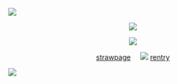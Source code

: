 ![](https://64.media.tumblr.com/4655fe811a628e6725e5b8b0b8ad2c23/686fb8d9a3aaf7f1-00/s1280x1920/4df2a36b4444847845203b24ba8c933cae937cc7.pnj)
<p align="center"
 
 ![](https://komarev.com/ghpvc/?username=twohundredshots&color=713535&label=)
<p align="center"
 
![](https://64.media.tumblr.com/13140e488667b2a0609ede12a7a1687e/686fb8d9a3aaf7f1-56/s640x960/dd04a7b32fbedf777b0f5f3b4ade9e13bfc69350.gifv)
<p align="center"
 
[strawpage](https://spireofdeciet.straw.page/)‎ ‎ ‎ ‎ ‎ ![](https://64.media.tumblr.com/d7cd07e2e7d71d921c2e930156d117ed/c6e913aea8c8a172-c8/s75x75_c1/61bbc6209d0f5e4beed0c26b2568491756b1bf09.gifv)‎ ‎ ‎ ‎ ‎ ‎ ‎ [rentry](https://rentry.co/twohundredshots)


 
![](https://64.media.tumblr.com/13140e488667b2a0609ede12a7a1687e/686fb8d9a3aaf7f1-56/s640x960/dd04a7b32fbedf777b0f5f3b4ade9e13bfc69350.gifv)
